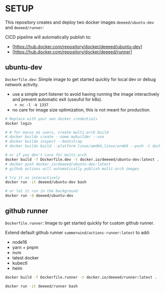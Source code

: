 # SETUP

This repository creates and deploy two docker images `deeeed/ubuntu-dev` and `deeeed/runner`:

CICD pipeline will automatically publish to:
- [https://hub.docker.com/repository/docker/deeeed/ubuntu-dev]
- [https://hub.docker.com/repository/docker/deeeed/runner]

## ubuntu-dev

`Dockerfile.dev`: Simple image to get started quickly for local dev or debug network activity.

- use a simple port listener to avoid having running the image interactively and prevent automatic exit (useuful for k8s).
    - `nc -l -k 1337`
- no care for image size optimization, this is not meant for production.

```bash
# Replace with your own docker credentials
docker login

# # for macos m1 users, create multi-arch build
# docker buildx create --name mybuilder --use
# docker buildx inspect --bootstrap
# docker buildx build --platform linux/amd64,linux/arm64 --push -t docker.io/deeeed/ubuntu-dev:latest .

# or if you don't care for multi-arch
docker build -f Dockerfile.dev -t docker.io/deeeed/ubuntu-dev:latest . --no-cache
# docker push docker.io/deeeed/ubuntu-dev:latest
# github actions will automatically publish multi-arch images

# try it on interactively
docker run -it deeeed/ubuntu-dev bash

# or let it run in the background
docker run -d deeeed/ubuntu-dev
```

## github runner

`Dockerfile.runner`: Image to get started quickly for custom github runner.

Extend default github runner `summerwind/actions-runner:latest` to add:
- node16 
- yarn + pnpm
- nvm
- latest docker
- kubectl
- helm

```bash
docker build -f Dockerfile.runner -t docker.io/deeeed/runner:latest . --no-cache

docker run -it deeeed/runner bash
```